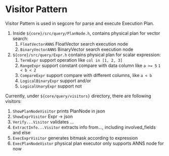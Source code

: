 # Visitor Pattern
Visitor Pattern is used in segcore for parse and execute Execution Plan.

1. Inside `${core}/src/query/PlanNode.h`, contains physical plan for vector search:
    1. `FloatVectorANNS` FloatVector search execution node
    2. `BinaryVectorANNS` BinaryVector search execution node
2. `${core}/src/query/Expr.h` contains physical plan for scalar expression:
    1. `TermExpr` support operation like `col in [1, 2, 3]`
    2. `RangeExpr` support constant compare with data column like `a >= 5` `1 < b < 2`
    3. `CompareExpr` support compare with different columns, like `a < b`
    4. `LogicalBinaryExpr` support and/or
    5. `LogicalUnaryExpr` support not

Currently, under `${core/query/visitors}` directory, there are following visitors:
1. `ShowPlanNodeVisitor` prints PlanNode in json
2. `ShowExprVisitor` Expr -> json
3. `Verify...Visitor` validates ...
4. `ExtractInfo...Visitor` extracts info from..., including involved_fields and else
5. `ExecExprVisitor` generates bitmask according to expression
6. `ExecPlanNodeVistor` physical plan executor only supports ANNS node for now
